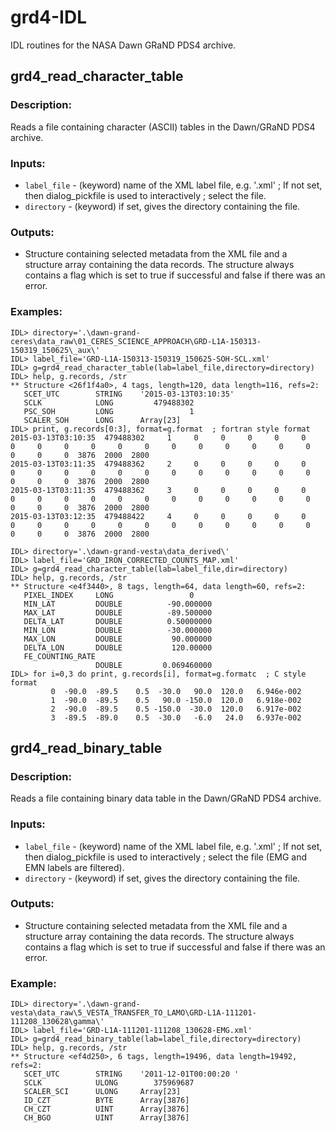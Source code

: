 # grd4-IDL

IDL routines for the NASA Dawn GRaND PDS4 archive.

## grd4_read_character_table

### Description:
Reads a file containing character (ASCII) tables in the Dawn/GRaND PDS4 archive.

### Inputs:
* `label_file`   - (keyword) name of the XML label file, e.g. '<prefix>.xml' 
;                  If not set, then dialog_pickfile is used to interactively 
;                  select the file.
* `directory`    - (keyword) if set, gives the directory containing the file.

### Outputs:
* Structure containing selected metadata from the XML file and a structure array
containing the data records. The structure always contains a flag which is
set to true if successful and false if there was an error.

### Examples: 
```
IDL> directory='.\dawn-grand-ceres\data_raw\01_CERES_SCIENCE_APPROACH\GRD-L1A-150313-150319_150625\_aux\'
IDL> label_file='GRD-L1A-150313-150319_150625-SOH-SCL.xml'
IDL> g=grd4_read_character_table(lab=label_file,directory=directory)
IDL> help, g.records, /str
** Structure <26f1f4a0>, 4 tags, length=120, data length=116, refs=2:
   SCET_UTC        STRING    '2015-03-13T03:10:35'
   SCLK            LONG         479488302
   PSC_SOH         LONG                 1
   SCALER_SOH      LONG      Array[23]
IDL> print, g.records[0:3], format=g.format  ; fortran style format
2015-03-13T03:10:35  479488302     1     0     0     0     0     0     0     0     0     0     0     0     0     0     0     0     0     0     0     0     0  3876  2000  2800
2015-03-13T03:11:35  479488362     2     0     0     0     0     0     0     0     0     0     0     0     0     0     0     0     0     0     0     0     0  3876  2000  2800
2015-03-13T03:11:35  479488362     3     0     0     0     0     0     0     0     0     0     0     0     0     0     0     0     0     0     0     0     0  3876  2000  2800
2015-03-13T03:12:35  479488422     4     0     0     0     0     0     0     0     0     0     0     0     0     0     0     0     0     0     0     0     0  3876  2000  2800
```

```
IDL> directory='.\dawn-grand-vesta\data_derived\'
IDL> label_file='GRD_IRON_CORRECTED_COUNTS_MAP.xml'
IDL> g=grd4_read_character_table(lab=label_file,dir=directory)
IDL> help, g.records, /str
** Structure <e4f3440>, 8 tags, length=64, data length=60, refs=2:
   PIXEL_INDEX     LONG                 0
   MIN_LAT         DOUBLE          -90.000000
   MAX_LAT         DOUBLE          -89.500000
   DELTA_LAT       DOUBLE          0.50000000
   MIN_LON         DOUBLE          -30.000000
   MAX_LON         DOUBLE           90.000000
   DELTA_LON       DOUBLE           120.00000
   FE_COUNTING_RATE
                   DOUBLE         0.069460000
IDL> for i=0,3 do print, g.records[i], format=g.formatc  ; C style format
         0  -90.0  -89.5    0.5  -30.0   90.0  120.0   6.946e-002
         1  -90.0  -89.5    0.5   90.0 -150.0  120.0   6.918e-002
         2  -90.0  -89.5    0.5 -150.0  -30.0  120.0   6.917e-002
         3  -89.5  -89.0    0.5  -30.0   -6.0   24.0   6.937e-002
```

## grd4_read_binary_table

### Description:
Reads a file containing binary data table in the Dawn/GRaND PDS4 archive. 

### Inputs:
* `label_file`   - (keyword) name of the XML label file, e.g. '<prefix>.xml' 
;                  If not set, then dialog_pickfile is used to interactively 
;                  select the file (EMG and EMN labels are filtered).
* `directory`    - (keyword) if set, gives the directory containing the file.

### Outputs:
* Structure containing selected metadata from the XML file and a structure array
containing the data records. The structure always contains a flag which is
set to true if successful and false if there was an error.

### Example: 
```
IDL> directory='.\dawn-grand-vesta\data_raw\5_VESTA_TRANSFER_TO_LAMO\GRD-L1A-111201-111208_130628\gamma\'
IDL> label_file='GRD-L1A-111201-111208_130628-EMG.xml'
IDL> g=grd4_read_binary_table(lab=label_file,directory=directory)
IDL> help, g.records, /str
** Structure <ef4d250>, 6 tags, length=19496, data length=19492, refs=2:
   SCET_UTC        STRING    '2011-12-01T00:00:20 '
   SCLK            ULONG        375969687
   SCALER_SCI      ULONG     Array[23]
   ID_CZT          BYTE      Array[3876]
   CH_CZT          UINT      Array[3876]
   CH_BGO          UINT      Array[3876]
```

